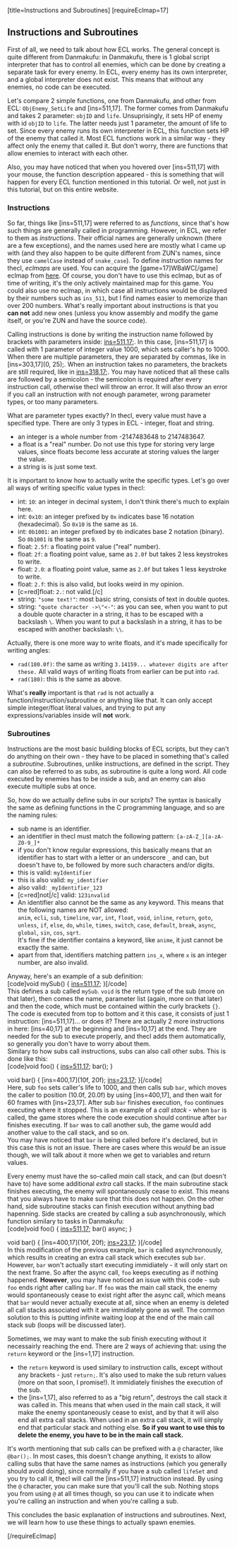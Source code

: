 [title=Instructions and Subroutines]
[requireEclmap=17]
## Instructions and Subroutines
First of all, we need to talk about how ECL works. The general concept is quite different from Danmakufu: in Danmakufu, there is 1 global script interpreter that has to control all enemies, which can be done by creating a separate task for every enemy. In ECL, every enemy has its own interpreter, and a global interpreter does not exist. This means that without any enemies, no code can be executed. 
   
Let's compare 2 simple functions, one from Danmakufu, and other from ECL: `ObjEnemy_SetLife` and [ins=511,17]. The former comes from Danmakufu and takes 2 parameter: `objID` and `life`. Unsuprisingly, it sets HP of enemy with id `objID` to `life`. The latter needs just 1 parameter, the amount of life to set. Since every enemy runs its own interpreter in ECL, this function sets HP of the enemy that called it. Most ECL functions work in a similar way - they affect only the enemy that called it. But don't worry, there are functions that allow enemies to interact with each other.  
  
Also, you may have noticed that when you hovered over [ins=511,17] with your mouse, the function description appeared - this is something that will happen for every ECL function mentioned in this tutorial. Or well, not just in this tutorial, but on this entire website. 

### Instructions
So far, things like [ins=511,17] were referred to as *functions*, since that's how such things are generally called in programming. However, in ECL, we refer to them as *instructions*. Their official names are generally unknown (there are a few exceptions), and the names used here are mostly what I came up with (and they also happen to be quite different from ZUN's names, since they use `camelCase` instead of `snake_case`). To define instruction names for thecl, *eclmaps* are used. You can acquire the [game=17]WBaWC[/game] eclmap from [here](https://github.com/Priw8/eclmap). Of course, you don't have to use this eclmap, but as of time of writing, it's the only actively maintained map for this game. You could also use no eclmap, in which case all instructions would be displayed by their numbers such as `ins_511`, but I find names easier to memorize than over 200 numbers. What's really important about instructions is that you **can not** add new ones (unless you know assembly and modify the game itself, or you're ZUN and have the source code).   
  
Calling instructions is done by writing the instruction name followed by brackets with parameters inside: <instr>[ins=511,17](1000);</instr>. In this case, [ins=511,17] is called with 1 parameter of integer value 1000, which sets caller's hp to 1000. When there are multiple parameters, they are separated by commas, like in <instr>[ins=303,17](0, 25);</instr>. When an instruction takes no parameters, the brackets are still required, like in <instr>[ins=318,17]();</instr>. You may have noticed that all these calls are followed by a semicolon - the semicolon is required after every instruction call, otherwise thecl will throw an error. It will also throw an error if you call an instruction with not enough parameter, wrong parameter types, or too many parameters.  
  
What are parameter types exactly? In thecl, every value must have a specified type. There are only 3 types in ECL - integer, float and string.
- an integer is a whole number from -2147483648 to 2147483647. 
- a float is a "real" number. Do not use this type for storing very large values, since floats become less accurate at storing values the larger the value.
- a string is is just some text.
  
It is important to know how to actually write the specific types. Let's go over all ways of writing specific value types in thecl:
- int: `10`: an integer in decimal system, I don't think there's much to explain here.
- int: `0x10`: an integer prefixed by `0x` indicates base 16 notation (hexadecimal). So `0x10` is the same as `16`.
- int: `0b1001`: an integer prefixed by `0b` indicates base 2 notation (binary). So `0b1001` is the same as `9`.
- float: `2.5f`: a floating point value ("real" number).
- float: `2f`: a floating point value, same as `2.0f` but takes 2 less keystrokes to write.
- float: `2.0`: a floating point value, same as `2.0f` but takes 1 less keystroke to write.
- float: `2.f`: this is also valid, but looks weird in my opinion.
- [c=red]float: `2.`: not valid.[/c]
- string: `"some text!"`: most basic string, consists of text in double quotes.
- string: `"quote character ->\"<-"`: as you can see, when you want to put a double quote character in a string, it has to be escaped with a backslash `\`. When you want to put a backslash in a string, it has to be escaped with another backslash: `\\`.  

Actually, there is one more way to write floats, and it's made specifically for writing angles:
- `rad(180.0f)`: the same as writing `3.14159... whatever digits are after these.` All valid ways of writing floats from earlier can be put into `rad`.
- `rad(180)`: this is the same as above.  

What's **really** important is that `rad` is not actually a function/instruction/subroutine or anything like that. It can only accept simple integer/float literal values, and trying to put any expressions/variables inside will **not** work.

  
### Subroutines
Instructions are the most basic building blocks of ECL scripts, but they can't do anything on their own - they have to be placed in something that's called a *subroutine*. Subroutines, unlike instructions, are defined in the script. They can also be referred to as subs, as subroutine is quite a long word. All code executed by enemies has to be inside a sub, and an enemy can also execute multiple subs at once. 

So, how do we actually define subs in our scripts? The syntax is basically the same as defining functions in the C programming language, and so are the naming rules:
- sub name is an identifier.
- an identifier in thecl must match the following pattern: `[a-zA-Z_][a-zA-Z0-9_]*`
- if you don't know regular expressions, this basically means that an identifier has to start with a letter or an underscore `_` and can, but doesn't have to, be followed by more such characters and/or digits.
- this is valid: `myIdentifier`
- this is also valid: `my_identifier`
- also valid: `_myIdentifier_123`
- [c=red]not[/c] valid: `123invalid`  
- An identifier also cannot be the same as any keyword. This means that the following names are NOT allowed:  
`anim`, `ecli`, `sub`, `timeline`, `var`, `int`, `float`, `void`, `inline`, `return`, `goto`, `unless`, `if`, `else`, `do`, `while`, `times`, `switch`, `case`, `default`, `break`, `async`, `global`, `sin`, `cos`, `sqrt`.  
It's fine if the identifier contains a keyword, like `anime`, it just cannot be exactly the same.
- apart from that, identifiers matching pattern `ins_x`, where `x` is an integer number, are also invalid.
  
Anyway, here's an example of a sub definition:  
[code]void mySub() {
    [ins=511,17](1000);
}[/code]  
This defines a sub called `mySub`. `void` is the return type of the sub (more on that later), then comes the name, parameter list (again, more on that later) and then the code, which must be contained within the curly brackets `{}`. The code is executed from top to bottom and it this case, it consists of just 1 instruction: [ins=511,17]... or does it? There are actually 2 more instructions in here: [ins=40,17] at the beginning and [ins=10,17] at the end. They are needed for the sub to execute properly, and thecl adds them automatically, so generally you don't have to worry about them.  
Similary to how subs call instructions, subs can also call other subs. This is done like this:  
[code]void foo() {
	[ins=511,17](1000);
	bar();
}

void bar() {
	[ins=400,17](10f, 20f);
	[ins=23,17](60);
}[/code]  
Here, sub `foo` sets caller's life to 1000, and then calls sub `bar`, which moves the caller to position (10.0f, 20.0f) by using [ins=400,17], and then wait for 60 frames with [ins=23,17]. After sub `bar` finishes execution, `foo` continues executing where it stopped. This is an example of a *call stack* -  when `bar` is called, the game stores where the code execution should continue after `bar` finishes executing. If `bar` was to call another sub, the game would add another value to the call stack, and so on.  
You may have noticed that `bar` is being called before it's declared, but in this case this is not an issue. There are cases where this *would* be an issue though, we will talk about it more when we get to variables and return values.
  
Every enemy must have the so-called *main* call stack, and can (but doesn't have to) have some additional *extra* call stacks. If the main subroutine stack finishes executing, the enemy will spontaneously cease to exist. This means that you always have to make sure that this does not happen. On the other hand, side subroutine stacks can finish execution without anything bad hapenning. Side stacks are created by calling a sub asynchronously, which function similary to tasks in Danmakufu:  
[code]void foo() {
	[ins=511,17](1000);
	bar() async;
}

void bar() {
	[ins=400,17](10f, 20f);
	[ins=23,17](60);
}[/code]  
In this modification of the previous example, `bar` is called asynchronously, which results in creating an extra call stack which executes sub `bar`. However, `bar` won't actually start executing immidiately - it will only start on the next frame. So after the async call, `foo` keeps executing as if nothing happened. **However**, you may have noticed an issue with this code - sub `foo` ends right after calling `bar`. If `foo` was the main call stack, the enemy would spontaneously cease to exist right after the async call, which means that `bar` would never actually execute at all, since when an enemy is deleted all call stacks associated with it are immidiately gone as well. The common solution to this is putting infinite waiting loop at the end of the main call stack sub (loops will be discussed later).  

Sometimes, we may want to make the sub finish executing without it necessairly reaching the end. There are 2 ways of achieving that: using the `return` keyword or the [ins=1,17] instruction.
- the `return` keyword is used similary to instruction calls, except without any brackets - just `return;`. It's also used to make the sub return values (more on that soon, I promise!). It immidiately finishes the execution of the sub.
- the [ins=1,17], also referred to as a "big return", destroys the call stack it was called in. This means that when used in the main call stack, it will make the enemy spontaneously cease to exist, and by that it will also end all extra call stacks. When used in an extra call stack, it will simply end that particular stack and nothing else. **So if you want to use this to delete the enemy, you have to be in the main call stack.**
  
It's worth mentioning that sub calls can be prefixed with a `@` character, like `@bar();`. In most cases, this doesn't change anything, it exists to allow calling subs that have the same names as instructions (which you generally should avoid doing), since normally if you have a sub called `lifeSet` and you try to call it, thecl will call the [ins=511,17] instruction instead. By using the `@` character, you can make sure that you'll call the sub. Nothing stops you from using `@` at all times though, so you can use it to indicate when you're calling an instruction and when you're calling a sub.  
  
This concludes the basic explanation of instructions and subroutines. Next, we will learn how to use these things to actually spawn enemies.

[/requireEclmap]
